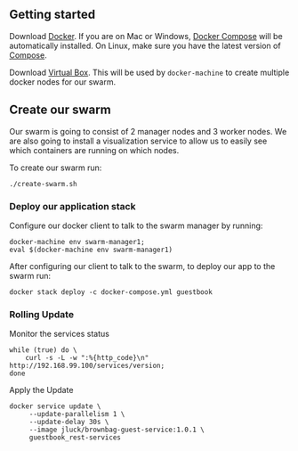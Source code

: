 ## Getting started
Download [Docker](https://www.docker.com/products/overview). If you are on Mac or Windows, [Docker Compose](https://docs.docker.com/compose) will be automatically installed. On Linux, make sure you have the latest version of [Compose](https://docs.docker.com/compose/install/).

Download [Virtual Box](https://www.virtualbox.org/wiki/Downloads). This will be used by `docker-machine` to create multiple docker nodes for our swarm.

## Create our swarm
Our swarm is going to consist of 2 manager nodes and 3 worker nodes. We are also going to install a visualization service to allow us to easily 
see which containers are running on which nodes.

To create our swarm run:
```
./create-swarm.sh
```

### Deploy our application stack
Configure our docker client to talk to the swarm manager by running:
```
docker-machine env swarm-manager1;
eval $(docker-machine env swarm-manager1)
```

After configuring our client to talk to the swarm, to deploy our app to the swarm run:
```
docker stack deploy -c docker-compose.yml guestbook
```

### Rolling Update
Monitor the services status
```
while (true) do \
    curl -s -L -w ":%{http_code}\n" http://192.168.99.100/services/version;
done
```

Apply the Update
```
docker service update \
     --update-parallelism 1 \
     --update-delay 30s \
     --image jluck/brownbag-guest-service:1.0.1 \
     guestbook_rest-services
```